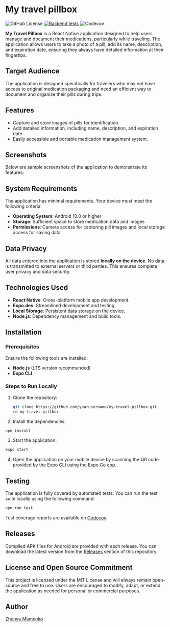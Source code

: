 # My travel pillbox
![GitHub License](https://img.shields.io/github/license/zhenya-mamenko/my-pillbox)
[![Backend tests](https://github.com/zhenya-mamenko/my-pillbox/actions/workflows/jest.yml/badge.svg)](https://github.com/zhenya-mamenko/my-pillbox/actions/workflows/jest.yml)
![Codecov](https://img.shields.io/codecov/c/github/zhenya-mamenko/my-pillbox)

**My Travel Pillbox** is a React Native application designed to help users manage and document their medications, particularly while traveling. The application allows users to take a photo of a pill, add its name, description, and expiration date, ensuring they always have detailed information at their fingertips.

## Target Audience

The application is designed specifically for travelers who may not have access to original medication packaging and need an efficient way to document and organize their pills during trips.

## Features

- Capture and store images of pills for identification.
- Add detailed information, including name, description, and expiration date.
- Easily accessible and portable medication management system.

## Screenshots

Below are sample screenshots of the application to demonstrate its features:

## System Requirements

The application has minimal requirements. Your device must meet the following criteria:

- **Operating System**: Android 10.0 or higher
- **Storage**: Sufficient space to store medication data and images
- **Permissions**: Camera access for capturing pill images and local storage access for saving data

## Data Privacy

All data entered into the application is stored **locally on the device**. No data is transmitted to external servers or third parties. This ensures complete user privacy and data security.

## Technologies Used

- **React Native**: Cross-platform mobile app development.
- **Expo.dev**: Streamlined development and testing.
- **Local Storage**: Persistent data storage on the device.
- **Node.js**: Dependency management and build tools.

## Installation

### Prerequisites

Ensure the following tools are installed:

- **Node.js** (LTS version recommended)
- **Expo CLI**

### Steps to Run Locally

1. Clone the repository:
   ```bash
   git clone https://github.com/yourusername/my-travel-pillbox.git
   cd my-travel-pillbox
   ```
2. Install the dependencies:
  ```bash
  npm install
  ```
3. Start the application:
  ```bash
  expo start
  ```
4. Open the application on your mobile device by scanning the QR code provided by the Expo CLI using the Expo Go app.

## Testing

The application is fully covered by automated tests. You can run the test suite locally using the following command:

```bash
npm run test
```

Test coverage reports are available on [Codecov](https://app.codecov.io/gh/zhenya-mamenko/my-pillbox/tree/main).

## Releases

Compiled APK files for Android are provided with each release. You can download the latest version from the [Releases](https://github.com/zhenya-mamenko/my-pillbox/releases) section of this repository.

## License and Open Source Commitment

This project is licensed under the MIT License and will always remain open-source and free to use. Users are encouraged to modify, adapt, or extend the application as needed for personal or commercial purposes.

## Author

[Zhenya Mamenko](https://github.com/zhenya-mamenko/my-pillbox)
